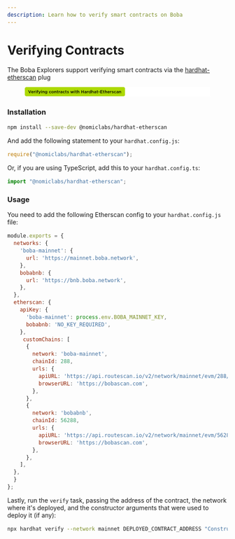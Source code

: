 ```yaml
---
description: Learn how to verify smart contracts on Boba
---
```


# Verifying Contracts

The Boba Explorers support verifying smart contracts via the [hardhat-etherscan](https://hardhat.org/hardhat-runner/plugins/nomiclabs-hardhat-etherscan#hardhat-etherscan) plug

<figure><img src="../../../assets/verifying contracts with hardhat.png" alt=""><figcaption></figcaption></figure>

### Installation

```bash
npm install --save-dev @nomiclabs/hardhat-etherscan
```

And add the following statement to your `hardhat.config.js`:

```js
require("@nomiclabs/hardhat-etherscan");
```

Or, if you are using TypeScript, add this to your `hardhat.config.ts`:

```js
import "@nomiclabs/hardhat-etherscan";
```

### Usage

You need to add the following Etherscan config to your `hardhat.config.js` file:

```js
module.exports = {
  networks: {
    'boba-mainnet': {
      url: 'https://mainnet.boba.network',
    },
    bobabnb: {
      url: 'https://bnb.boba.network',
    },
  },
  etherscan: {
    apiKey: {
      'boba-mainnet': process.env.BOBA_MAINNET_KEY,
      bobabnb: 'NO_KEY_REQUIRED',
    },
     customChains: [
      {
        network: 'boba-mainnet',
        chainId: 288,
        urls: {
          apiURL: 'https://api.routescan.io/v2/network/mainnet/evm/288/etherscan',
          browserURL: 'https://bobascan.com',
        },
      },
      {
        network: 'bobabnb',
        chainId: 56288,
        urls: {
          apiURL: 'https://api.routescan.io/v2/network/mainnet/evm/56288/etherscan',
          browserURL: 'https://bobascan.com',
        },
      },
    ],
  },
  }
};
```

Lastly, run the `verify` task, passing the address of the contract, the network where it's deployed, and the constructor arguments that were used to deploy it (if any):

```bash
npx hardhat verify --network mainnet DEPLOYED_CONTRACT_ADDRESS "Constructor argument 1" "Constructor argument 2"
```

<figure><img src="../../.gitbook/assets/wefgwefgerfg.png" alt=""><figcaption></figcaption></figure>
